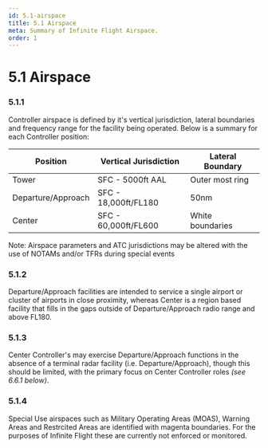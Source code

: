 ```yaml
---
id: 5.1-airspace
title: 5.1 Airspace
meta: Summary of Infinite Flight Airspace.
order: 1
---
```


# 5.1 Airspace

 

### 5.1.1 

Controller airspace is defined by it's vertical jurisdiction, lateral boundaries and frequency range for the facility being operated. Below is a summary for each Controller position:



| Position           | Vertical Jurisdiction | Lateral Boundary |
| ------------------ | --------------------- | ---------------- |
| Tower              | SFC - 5000ft AAL      | Outer most ring  |
| Departure/Approach | SFC - 18,000ft/FL180  | 50nm             |
| Center             | SFC - 60,000ft/FL600  | White boundaries |

Note: Airspace parameters and ATC jurisdictions may be altered with the use of NOTAMs and/or TFRs during special events



### 5.1.2 

Departure/Approach facilities are intended to service a single airport or cluster of airports in close proximity, whereas Center is a region based facility that fills in the gaps outside of Departure/Approach radio range and above FL180.



### 5.1.3

Center Controller's may exercise Departure/Approach functions in the absence of a terminal radar facility (i.e. Departure/Approach), though this should be limited, with the primary focus on Center Controller roles *(see 6.6.1 below)*.



### 5.1.4

Special Use airspaces such as Military Operating Areas (MOAS), Warning Areas and Restrcited Areas are identified with magenta boundaries. For the purposes of Infinite Flight these are currently not enforced or monitored.
